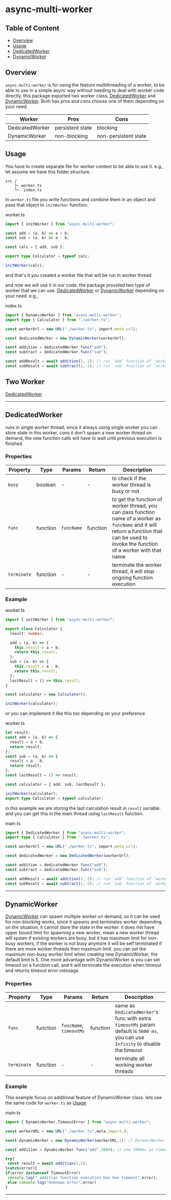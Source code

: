 # async-multi-worker

## Table of Content

- [Overview](#overview)
- [Usage](#usage)
- [DedicatedWorker](#dedicatedworker)
- [DynamicWorker](#dynamicworker)

## Overview

`async-multi-worker` is for using the feature multithreading of a worker, to be able to use in a simple async way without needing to deal with worker code directly. this package exported two worker class, [DedicatedWorker](#dedicatedworker) and [DynamicWorker](#dynamicworker). Both has pros and cons choose one of them depending on your need.

| Worker          | Pros             | Cons                 |
| --------------- | ---------------- | -------------------- |
| DedicatedWorker | persistent state | blocking             |
| DynamicWorker   | non-blocking     | non-persistent state |

## Usage

You have to create separate file for worker context to be able to use it. e.g., let assume we have this folder structure.

```tree
src /
	├─ worker.ts
	└─  index.ts
```

In `worker.ts` file you write functions and combine them in an object and pass that object to `initWorker` function.

worker.ts

```ts
import { initWorker } from "async-multi-worker";

const add = (a, b) => a + b;
const sub = (a, b) => a - b;

const calc = { add, sub };

export type Calculator = typeof calc;

initWorker(calc);
```

and that's it you created a worker file that will be run in worker thread.

and now we will use it in our code, the package provided two type of worker that we can use. [DedicatedWorker](#dedicatedworker) or [DynamicWorker](#dynamicworker) depending on your need. e.g.,

index.ts

```ts
import { DynamicWorker } from "async-multi-worker";
import type { Calculator } from "./worker.ts";

const workerUrl = new URL("./worker.ts", import.meta.url);

const dedicatedWorker = new DynamicWorker(workerUrl);

const addition = dedicatedWorker.func("add");
const subtract = dedicatedWorker.func("sub");

const addResult = await addition(1, 2); // run `add` function of `worker.ts` in worker thread
const subResult = await subtract(1, 2); // run `sub` function of `worker.ts` in worker thread
```

## Two Worker

[DedicatedWorker](#dedicatedworker)

---

## DedicatedWorker

runs in single worker thread, since it always using single worker you can store state in this worker, cons it don't spawn a new worker thread on demand, the new function calls will have to wait until previous execution is finished.

### Properties

| Property    | Type     | Params     | Return   | Description                                                                                                                                                                                 |
| ----------- | -------- | ---------- | -------- | ------------------------------------------------------------------------------------------------------------------------------------------------------------------------------------------- |
| `busy`      | boolean  | -          | -        | to check if the worker thread is busy or not                                                                                                                                                |
| `func`      | function | `funcName` | function | to get the function of worker thread, you can pass function name of a worker as `funcName` and it will return a function that can be used to invoke the function of a worker with that name |
| `terminate` | function | -          | -        | terminate the worker thread, it will stop ongoing function execution                                                                                                                        |

### Example

worker.ts

```ts
import { initWorker } from "async-multi-worker";

export class Calculator {
  result: number;

  add = (a, b) => {
    this.result = a + b;
    return this.result;
  };
  sub = (a, b) => {
    this.result = a - b;
    return this.result;
  };
  lastResult = () => this.result;
}

const calculator = new Calculator();

initWorker(calculator);
```

or you can implement it like this too depending on your preference

worker.ts

```ts
let result;
const add = (a, b) => {
  result = a + b;
  return result;
};
const sub = (a, b) => {
  result = a - b;
  return result;
};
const lastResult = () => result;

const calculator = { add, sub, lastResult };

initWorker(calculator);
export type Calculator = typeof calculator;
```

in this example we are storing the last calculation result in `result` variable. and you can get this in the main thread using `lastResult` function.

main.ts

```ts
import { DedicatedWorker } from "async-multi-worker";
import type { Calculator } from "./worker.ts";

const workerUrl = new URL("./worker.ts", import.meta.url);

const dedicatedWorker = new DedicatedWorker(workerUrl);

const addition = dedicatedWorker.func("add");
const subtract = dedicatedWorker.func("sub");

const addResult = await addition(1, 2); // run `add` function of `worker.ts` in worker thread
const subResult = await subtract(1, 2); // run `sub` function of `worker.ts` in worker thread
```

---

## DynamicWorker

[DynamicWorker](#dynamicworker) can spawn multiple worker on demand, so it can be used for non-blocking works, since it spawns and terminates worker depending on the situation, it cannot store the state in the worker.
it does not have upper bound limit for spawning a new worker, mean a new worker thread will spawn if existing workers are busy. but it has maximum limit for non-busy workers, if the worker is not busy anymore it will be self terminated if there are more worker threads then maximum limit. you can set the maximum non-busy worker limit when creating new DynamicWorker, the default limit is 5. One more advantage with DynamicWorker is you can set timeout on a function call, and it will terminate the execution when timeout and returns timeout error message.

### Properties

| Property    | Type     | Params                  | Return   | Description                                                                                                                       |
| ----------- | -------- | ----------------------- | -------- | --------------------------------------------------------------------------------------------------------------------------------- |
| `func`      | function | `funcName`, `timeoutMs` | function | same as `DedicatedWorker`'s func with extra `timeoutMs` param default is `5000 ms`, you can use `Infinity` to disable the timeout |
| `terminate` | function | -                       | -        | terminate all working worker threads                                                                                              |

### Example

This example focus on additional feature of DynamicWorker class.
lets use the same code for `worker.ts` as [Usage](#usage)

main.ts

```ts
import { DynamicWorker,TimeoutError } from "async-multi-worker";

const workerURL = new URL("./worker.ts",meta.import.);

const dynamicWorker = new DynamicWorker(workerURL,1); // DynamicWorker with 1 max non-busy worker

const addition = dynamicWorker.func("add",2000); // use 2000ms as timeout

try{
 const result = await addition(1,2);
}catch(error){
if(error instanceof TimeoutError)
 console.log(" addition function execution has bee timeout",error);
 else console.log("Unknown error",error)
}

```

---
